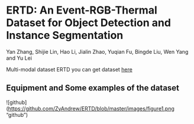# ERTD: An Event-RGB-Thermal Dataset for Object Detection and Instance Segmentation
Yan Zhang, Shijie Lin, Hao Li, Jialin Zhao, Yuqian Fu, Bingde Liu, Wen Yang and Yu Lei

Multi-modal dataset ERTD
you can get dataset  [here](https://mega.nz/fm/kUMUDQIa)
## Equipment and Some examples of the dataset
![github](https://github.com/ZyAndrew/ERTD/blob/master/images/figure1.png “github”)
